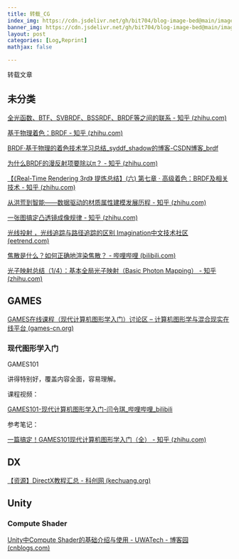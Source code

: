 ```yaml
---
title: 转载_CG
index_img: https://cdn.jsdelivr.net/gh/bit704/blog-image-bed@main/image/2022-09-18-转载_CG.jpg
banner_img: https://cdn.jsdelivr.net/gh/bit704/blog-image-bed@main/image/2022-09-18-转载_CG.jpg
layout: post
categories: [Log,Reprint]
mathjax: false

---
```


转载文章

<!-- more -->

## 未分类

[全光函数、BTF、SVBRDF、BSSRDF、BRDF等之间的联系 - 知乎 (zhihu.com)](https://zhuanlan.zhihu.com/p/410039298)

[基于物理着色：BRDF - 知乎 (zhihu.com)](https://zhuanlan.zhihu.com/p/21376124)

[BRDF·基于物理的着色技术学习总结_syddf_shadow的博客-CSDN博客_brdf](https://blog.csdn.net/yjr3426619/article/details/81098626)

[为什么BRDF的漫反射项要除以π？ - 知乎 (zhihu.com)](https://zhuanlan.zhihu.com/p/342807202)

[【《Real-Time Rendering 3rd》 提炼总结】(六) 第七章 · 高级着色：BRDF及相关技术 - 知乎 (zhihu.com)](https://zhuanlan.zhihu.com/p/28059221)

[从洪荒到智能——数据驱动的材质属性建模发展历程 - 知乎 (zhihu.com)](https://zhuanlan.zhihu.com/p/27315058)

[一张图搞定凸透镜成像规律 - 知乎 (zhihu.com)](https://zhuanlan.zhihu.com/p/439262927)

[光线投射 ，光线追踪与路径追踪的区别  Imagination中文技术社区 (eetrend.com)](http://imgtec.eetrend.com/d6-imgtec/blog/2018-04/11494.html)

[焦散是什么？如何正确地渲染焦散？ - 哔哩哔哩 (bilibili.com)](https://www.bilibili.com/read/cv5950067)

[光子映射总结（1/4）：基本全局光子映射（Basic Photon Mapping） - 知乎 (zhihu.com)](https://zhuanlan.zhihu.com/p/208356944)

## GAMES

[GAMES在线课程（现代计算机图形学入门）讨论区 – 计算机图形学与混合现实在线平台 (games-cn.org)](http://games-cn.org/forums/forum/graphics-intro/)

### 现代图形学入门

GAMES101

讲得特别好，覆盖内容全面，容易理解。

课程视频：

[GAMES101-现代计算机图形学入门-闫令琪_哔哩哔哩_bilibili](https://www.bilibili.com/video/BV1X7411F744)

参考笔记：

[一篇搞定！GAMES101现代计算机图形学入门（全） - 知乎 (zhihu.com)](https://zhuanlan.zhihu.com/p/394932478)

## DX

[【资源】DirectX教程汇总 - 科创网 (kechuang.org)](https://www.kechuang.org/t/80420)

## Unity

### Compute Shader

[Unity中Compute Shader的基础介绍与使用 - UWATech - 博客园 (cnblogs.com)](https://www.cnblogs.com/uwatech/p/15419757.html)



